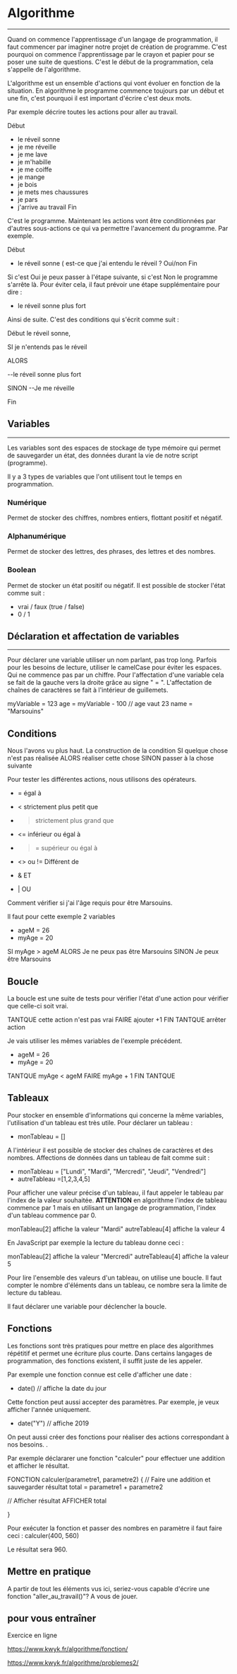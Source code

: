 # Algorithme
-------------

Quand on commence l'apprentissage d'un langage de programmation, il faut commencer par imaginer notre projet de création de programme. 
C'est pourquoi on commence l'apprentissage par le crayon et papier pour se poser une suite de questions. 
C'est le début de la programmation, cela s'appelle de l'algorithme. 

L'algorithme est un ensemble d'actions qui vont évoluer en fonction de la situation. 
En algorithme le programme commence toujours par un début et une fin, c'est pourquoi il est important d'écrire c'est deux mots.

Par exemple décrire toutes les actions pour aller au travail. 

Début
- le réveil sonne
- je me réveille
- je me lave
- je m'habille
- je me coiffe
- je mange 
- je bois
- je mets mes chaussures
- je pars
- j'arrive au travail
Fin

C'est le programme. Maintenant les actions vont être conditionnées par d'autres sous-actions ce qui va permettre l'avancement du programme. 
Par exemple. 

Début
- le réveil sonne ( est-ce que j'ai entendu le réveil ? Oui/non
Fin

Si c'est Oui je peux passer à l'étape suivante, si c'est Non le programme s'arrête là. 
Pour éviter cela, il faut prévoir une étape supplémentaire pour dire :
- le réveil sonne plus fort 

Ainsi de suite. 
C'est des conditions qui s'écrit comme suit :

Début
le réveil sonne,

SI je n'entends pas le réveil

ALORS

--le réveil sonne plus fort

SINON
--Je me réveille

Fin




## Variables
-------------

Les variables sont des espaces de stockage de type mémoire qui permet de sauvegarder un état, des données
durant la vie de notre script (programme). 

Il y a 3 types de variables que l'ont utilisent tout le temps en programmation. 

### Numérique

Permet de stocker des chiffres, nombres entiers, flottant positif et négatif. 


### Alphanumérique

Permet de stocker des lettres, des phrases, des lettres et des nombres. 



### Boolean

Permet de stocker un état positif ou négatif. 
Il est possible de stocker l'état comme suit :
- vrai / faux (true / false)
- 0 / 1


## Déclaration et affectation de variables
----------------------------

Pour déclarer une variable utiliser un nom parlant, pas trop long. Parfois pour les besoins de lecture,
utiliser le camelCase pour éviter les espaces. 
Qui ne commence pas par un chiffre. 
Pour l'affectation d'une variable cela se fait de la gauche vers la droite grâce au signe " = ". 
L'affectation de chaînes de caractères se fait à l'intérieur de guillemets. 


myVariable = 123
age = myVariable - 100       // age vaut 23
name = "Marsouins"


## Conditions

Nous l'avons vu plus haut. La construction de la condition
SI quelque chose n'est pas réalisée
ALORS réaliser cette chose
SINON passer à la chose suivante

Pour tester les différentes actions, nous utilisons des opérateurs. 
- = égal à
- < strictement plus petit que
- > strictement plus grand que
- <= inférieur ou égal à
- >= supérieur ou égal à

- <> ou != Différent de
- & ET
- | OU
 

Comment vérifier si j'ai l'âge requis pour être Marsouins. 

Il faut pour cette exemple 2 variables
- ageM = 26
- myAge = 20

SI myAge > ageM ALORS
Je ne peux pas être Marsouins
SINON
Je peux être Marsouins


## Boucle

La boucle est une suite de tests pour vérifier l'état d'une action pour vérifier que celle-ci soit vrai. 

TANTQUE cette action n'est pas vrai
FAIRE ajouter +1
FIN TANTQUE arrêter action

Je vais utiliser les mêmes variables de l'exemple précédent. 
- ageM = 26
- myAge = 20

TANTQUE myAge < ageM
FAIRE myAge + 1
FIN TANTQUE




## Tableaux

Pour stocker en ensemble d'informations qui concerne la même variables, l'utilisation d'un tableau est très utile. 
Pour déclarer un tableau :
- monTableau = []

A l'intérieur il est possible de stocker des chaînes de caractères et des nombres. 
Affections de données dans un tableau de fait comme suit :

- monTableau = ["Lundi", "Mardi", "Mercredi", "Jeudi", "Vendredi"]
- autreTableau =[1,2,3,4,5]

Pour afficher une valeur précise d'un tableau, il faut appeler le tableau par l'index de la valeur souhaitée. 
**ATTENTION** en algorithme l'index de tableau commence par 1 mais en utilisant un langage de programmation, l'index d'un tableau commence par 0.

monTableau[2] affiche la valeur "Mardi"
autreTableau[4] affiche la valeur 4

En JavaScript par exemple la lecture du tableau donne ceci :

monTableau[2] affiche la valeur "Mercredi"
autreTableau[4] affiche la valeur 5

Pour lire l'ensemble des valeurs d'un tableau, on utilise une boucle. 
Il faut compter le nombre d'éléments dans un tableau, ce nombre sera la limite de lecture du tableau. 

Il faut déclarer une variable pour déclencher la boucle. 



## Fonctions

Les fonctions sont très pratiques pour mettre en place des algorithmes répétitif et permet une écriture plus courte. 
Dans certains langages de programmation, des fonctions existent, il suffit juste de les appeler. 

Par exemple une fonction connue est celle d'afficher une date :
- date()     // affiche la date du jour

Cette fonction peut aussi accepter des paramètres. Par exemple, je veux afficher l'année uniquement. 
- date("Y")  // affiche 2019

On peut aussi créer des fonctions pour réaliser des actions correspondant à nos besoins. . 

Par exemple déclararer une fonction "calculer" pour effectuer une addition et afficher le résultat. 

FONCTION calculer(parametre1, parametre2)
{
  // Faire une addition et sauvegarder résultat
  total = parametre1 + parametre2

  // Afficher résultat
  AFFICHER total

}

Pour exécuter la fonction et passer des nombres en paramètre il faut faire ceci :
calculer(400, 560)

Le résultat sera 960. 


## Mettre en pratique

A partir de tout les éléments vus ici, seriez-vous capable d'écrire une fonction "aller_au_travail()"?
A vous de jouer. 


## pour vous entraîner


Exercice en ligne

https://www.kwyk.fr/algorithme/fonction/

https://www.kwyk.fr/algorithme/problemes2/
